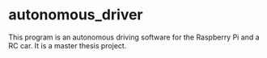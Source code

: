 # autonomous_driver
This program is an autonomous driving software for the Raspberry Pi and a RC car. It is a master thesis project.
